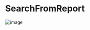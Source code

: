 # SearchFromReport
![image](https://github.com/maheshdharhari/SearchFromReport2/assets/7856074/3e20081c-b4b9-4f93-9909-44a517b325a2)
